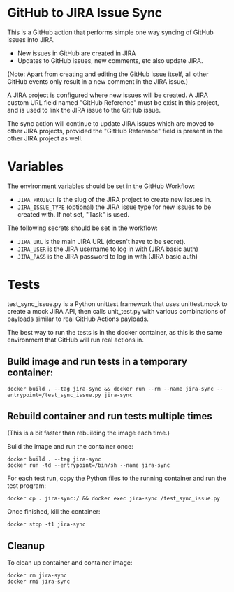 # GitHub to JIRA Issue Sync

This is a GitHub action that performs simple one way syncing of GitHub issues into JIRA.

* New issues in GitHub are created in JIRA
* Updates to GitHub issues, new comments, etc also update JIRA.

(Note: Apart from creating and editing the GitHub issue itself, all other GitHub events only result in a new comment in the JIRA issue.)

A JIRA project is configured where new issues will be created. A JIRA custom URL field named "GitHub Reference" must be exist in this project, and is used to link the JIRA issue to the GitHub issue.

The sync action will continue to update JIRA issues which are moved to other JIRA projects, provided the "GitHub Reference" field is present in the other JIRA project as well.

# Variables

The environment variables should be set in the GitHub Workflow:

* `JIRA_PROJECT` is the slug of the JIRA project to create new issues in.
* `JIRA_ISSUE_TYPE` (optional) the JIRA issue type for new issues to be created with. If not set, "Task" is used.

The following secrets should be set in the workflow:

* `JIRA_URL` is the main JIRA URL (doesn't have to be secret).
* `JIRA_USER` is the JIRA username to log in with (JIRA basic auth)
* `JIRA_PASS` is the JIRA password to log in with (JIRA basic auth)

# Tests

test_sync_issue.py is a Python unittest framework that uses unittest.mock to create a mock JIRA API, then calls unit_test.py with various combinations of payloads similar to real GitHub Actions payloads.

The best way to run the tests is in the docker container, as this is the same environment that GitHub will run real actions in.

## Build image and run tests in a temporary container:

```
docker build . --tag jira-sync && docker run --rm --name jira-sync --entrypoint=/test_sync_issue.py jira-sync
```

## Rebuild container and run tests multiple times

(This is a bit faster than rebuilding the image each time.)

Build the image and run the container once:

```
docker build . --tag jira-sync
docker run -td --entrypoint=/bin/sh --name jira-sync
```

For each test run, copy the Python files to the running container and run the test program:

```
docker cp . jira-sync:/ && docker exec jira-sync /test_sync_issue.py
```

Once finished, kill the container:

```
docker stop -t1 jira-sync
```


## Cleanup

To clean up container and container image:

```
docker rm jira-sync
docker rmi jira-sync
```

